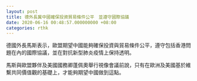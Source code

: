 ```yaml
---
layout: post
title: 德外長冀中國確保投資貿易條件公平　並遵守國際協議
date: 2020-06-16 00:48:57.000000000 +08:00
categories: rthk
---
```


德國外長馬斯表示，歐盟期望中國能夠確保投資與貿易條件公平，遵守包括香港問題在內的國際協議，並在對抗新型肺炎疫情上保持透明。

馬斯與歐盟夥伴及美國國務卿蓬佩奧舉行視像會議前說，只有在歐洲及美國基於維繫共同價值觀的基礎上，才能夠期望中國做到這點。
